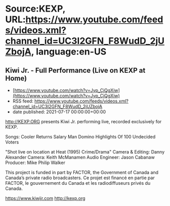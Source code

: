 # Source:KEXP, URL:https://www.youtube.com/feeds/videos.xml?channel_id=UC3I2GFN_F8WudD_2jUZbojA, language:en-US

## Kiwi Jr. - Full Performance (Live on KEXP at Home)
 - [https://www.youtube.com/watch?v=Jyp_CjQgXiw](https://www.youtube.com/watch?v=Jyp_CjQgXiw)
 - RSS feed: https://www.youtube.com/feeds/videos.xml?channel_id=UC3I2GFN_F8WudD_2jUZbojA
 - date published: 2021-07-17 00:00:00+00:00

http://KEXP.ORG presents Kiwi Jr. performing live, recorded exclusively for KEXP.

Songs:
Cooler Returns
Salary Man
Domino
Highlights Of 100
Undecided Voters

"Shot live on location at Heat (1995) Crime/Drama"
Camera & Editing: Danny Alexander
Camera: Keith McManamen
Audio Engineer: Jason Cabanaw
Producer: Mike Philip Walker

This project is funded in part by FACTOR, the Government of Canada and Canada’s private radio broadcasters. 
Ce projet est financé en partie par FACTOR, le gouvernement du Canada et les radiodiffuseurs privés du Canada.

https://www.kiwijr.com
http://kexp.org

